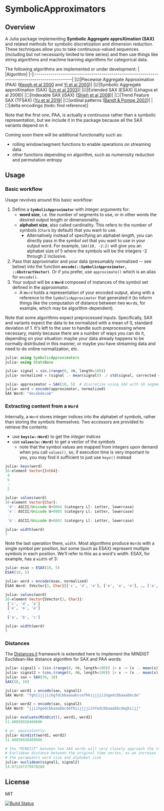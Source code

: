 # SymbolicApproximators

## Overview
A Julia package implementing **Symbolic Aggregate approXimation (SAX)** and related methods for symbolic discretization and dimension reduction. These techniques allow you to take continuous-valued sequences (including but not necessarily limited to time series) and then use things like string algorithms and machine learning algorithms for categorical data.

The following algorithms are implemented or under development:
| |Algorithm|
|-|:-------------------------------------------------------------------------------------------------|
|☑|Piecewise Aggregate Approximation (PAA) ([Keogh et al 2000](https://www.cs.ucr.edu/~eamonn/SAX.pdf) and [Yi et al 2000](https://dl.acm.org/doi/10.5555/645926.671689))|
|☑|Symbolic Aggregate approXimation (SAX) ([Lin et al 2003](https://www.cs.ucr.edu/~eamonn/SAX.pdf))|
|☑|Extended SAX (ESAX) (Lkhagva et al 2006)|
|☐|Indexable SAX (iSAX) ([Shieh et al 2008](https://www.cs.ucr.edu/~eamonn/iSAX.pdf))|
|☐|Trend Feature SAX (TFSAX) ([Yu et al 2019](https://arxiv.org/abs/1905.00421)|
|☐|ordinal patterns ([Bandt & Pompe 2002](https://pubmed.ncbi.nlm.nih.gov/12005759/))|
|☐|delta encodings (todo: find reference)|

Note that the first one, PAA, is actually a continuous rather than a symbolic representation, but we include it in the package because all the SAX variants depend on it.

Coming soon there will be additional functionality such as:
- rolling window/segment functions to enable operations on streaming data
- other functions depending on algorithm, such as numerosity reduction and permutation entropy

## Usage

### Basic workflow
Usage revolves around this basic workflow:
1. Define a **`SymbolicApproximator`** with integer arguments for:
    - **word size**, i.e. the number of segments to use, or in other words the desired output length or dimensionality.
    - **alphabet size**, also called cardinality. This refers to the number of symbols (`Char`s by default) that you want to use.
        - Alternatively instead of specifying an alphabet _length_, you can directly pass in the _symbol set_ that you want to use in your output word. For example, `SAX(10, -2:2)` will give you an alphabet size of 5 where the symbols will be the integers -2 through 2 inclusive.
2. Pass that approximator and your data (presumably normalized -- see below) into the function **`encode(::SymbolicApproximator, ::AbstractVector)`**. Or if you prefer, use `approximate()` which is an alias for `encode()`.
3. Your output will be a **`Word`** composed of instances of the symbol set defined in the approximator.
    - A `Word` holds a representation of your encoded output, along with a reference to the `SymbolicApproximator` that generated it (to inform things like the computation of distance between two `Word`s, for example, which may be algorithm-dependent).


Note that some algorithms expect preprocessed inputs. Specifically, SAX and variants expect the data to be normalized with a mean of 0, standard deviation of 1. It's left to the user to handle such preprocessing where necessary, mainly because there are a number of ways you can do it, depending on your situation: maybe your data already happens to be normally distributed in this manner, or maybe you have streaming data and need to do online normalization, etc.

```julia
julia> using SymbolicApproximators
julia> using StatsBase

julia> signal = sin.(range(0, 4π, length=100))
julia> normalized = (signal .- mean(signal)) ./ std(signal, corrected = false)

julia> approximator = SAX(10, 5)  # discretize using SAX with 10 segments, 5 symbols
julia> word = encode(approximator, normalized)
SAX Word: "decabdecab"
```

### Extracting content from a `Word`
Internally, a `Word` stores integer indices into the alphabet of symbols, rather than storing the symbols themselves. Two accessors are provided to retrieve the contents:
- use **`keys(w::Word)`** to get the _integer indices_
- use **`values(w::Word)`** to get a vector of the _symbols_
    - note that the symbol values are mapped from integers upon demand when you call `values()`, so, if execution time is very important to you, you may find it sufficient to just use `keys()` instead

```julia
julia> keys(word)
10-element Vector{Int64}:
 4
 5
 ⋮
 2

julia> values(word)
10-element Vector{Char}:
 'd': ASCII/Unicode U+0064 (category Ll: Letter, lowercase)
 'e': ASCII/Unicode U+0065 (category Ll: Letter, lowercase)
 ⋮
 'b': ASCII/Unicode U+0062 (category Ll: Letter, lowercase)

julia> width(word)
1
```

Note the last operation there, `width`. Most algorithms produce `Word`s with a single symbol per position, but some (such as ESAX) represent multiple symbols in each position. We'll refer to this as a word's _width_. ESAX, for example, has a `width` of 3:
```julia
julia> esax = ESAX(10, 5)
ESAX(10, 5)

julia> word = encode(esax, normalized)
ESAX Word: SVector{3, Char}[['c', 'd', 'e'], ['e', 'e', 'e'], …, ['a', 'b', 'c']]

julia> values(word)
10-element Vector{SVector{3, Char}}:
 ['c', 'd', 'e']
 ['e', 'e', 'e']
 ⋮
 ['a', 'b', 'c']

julia> width(word)
3
```

### Distances

The [Distances.jl](https://github.com/JuliaStats/Distances.jl) framework is extended here to implement the MINDIST Euclidean-like distance algorithm for SAX and PAA words:

``` julia
julia> signal1 = (sin.(range(0, 4π, length=100)) |> x -> (x .- mean(x)) ./ std(x))
julia> signal2 = (cos.(range(0, 4π, length=100)) |> x -> (x .- mean(x)) ./ std(x))
julia> sax = SAX(50, 10)
SAX(50, 10)

julia> word1 = encode(sax, signal1)
SAX Word: "fghiijjjiihgfdcbbaaaabccefhhijjjjiihgedcbbaaabbcde"

julia> word2 = encode(sax, signal2)
SAX Word: "jjiihgedcbbaaabbcdefhiijjjjiihfedcbbaaabbcdeghiijj"

julia> evaluate(MinDist(), word1, word2)
11.40858928469606

# or, equivalently:
julia> mindist(word1, word2)
11.40858928469606

# the "MINDIST" between two SAX words will very closely approach the true
# Euclidean distance between the original time series, as we increase
# the paramaters word size and alphabet size
julia> euclidean(signal1, signal2)
14.071247279470288
```


## License

MIT


[![Build Status](https://github.com/myersm0/SymbolicApproximators.jl/actions/workflows/CI.yml/badge.svg?branch=main)](https://github.com/myersm0/SymbolicApproximators.jl/actions/workflows/CI.yml?query=branch%3Amain)
